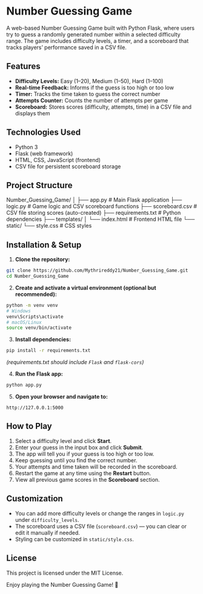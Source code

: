 # Number Guessing Game

A web-based Number Guessing Game built with Python Flask, where users try to guess a randomly generated number within a selected difficulty range. The game includes difficulty levels, a timer, and a scoreboard that tracks players’ performance saved in a CSV file.

## Features

- **Difficulty Levels:** Easy (1–20), Medium (1–50), Hard (1–100)
- **Real-time Feedback:** Informs if the guess is too high or too low
- **Timer:** Tracks the time taken to guess the correct number
- **Attempts Counter:** Counts the number of attempts per game
- **Scoreboard:** Stores scores (difficulty, attempts, time) in a CSV file and displays them


## Technologies Used

- Python 3
- Flask (web framework)
- HTML, CSS, JavaScript (frontend)
- CSV file for persistent scoreboard storage


## Project Structure
Number_Guessing_Game/
│
├── app.py               # Main Flask application
├── logic.py             # Game logic and CSV scoreboard functions
├── scoreboard.csv       # CSV file storing scores (auto-created)
├── requirements.txt     # Python dependencies
├── templates/
│   └── index.html       # Frontend HTML file
└── static/
    └── style.css        # CSS styles

## Installation & Setup

1. **Clone the repository:**

```bash
git clone https://github.com/Mythrireddy21/Number_Guessing_Game.git
cd Number_Guessing_Game
````

2. **Create and activate a virtual environment (optional but recommended):**

```bash
python -m venv venv
# Windows
venv\Scripts\activate
# macOS/Linux
source venv/bin/activate
```

3. **Install dependencies:**

```bash
pip install -r requirements.txt
```

*(requirements.txt should include `Flask` and `flask-cors`)*

4. **Run the Flask app:**

```bash
python app.py
```

5. **Open your browser and navigate to:**
```
http://127.0.0.1:5000
```

## How to Play

1. Select a difficulty level and click **Start**.
2. Enter your guess in the input box and click **Submit**.
3. The app will tell you if your guess is too high or too low.
4. Keep guessing until you find the correct number.
5. Your attempts and time taken will be recorded in the scoreboard.
6. Restart the game at any time using the **Restart** button.
7. View all previous game scores in the **Scoreboard** section.



## Customization

* You can add more difficulty levels or change the ranges in `logic.py` under `difficulty_levels`.
* The scoreboard uses a CSV file (`scoreboard.csv`) — you can clear or edit it manually if needed.
* Styling can be customized in `static/style.css`.


## License

This project is licensed under the MIT License.


Enjoy playing the Number Guessing Game! 🎯
